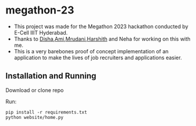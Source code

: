 # megathon-23

- This project was made for the Megathon 2023 hackathon conducted by E-Cell IIIT Hyderabad.
- Thanks to [Disha](https://github.com/dishap22),[Ami](https://github.com/AmiBuch),[Mrudani](https://github.com/MrudaniPimpalkhare),[Harshith](https://github.com/harshithseera) and Neha for working on this with me.
- This is a very barebones proof of concept implementation of an application to make the lives of job recruiters and applications easier.

## Installation and Running
Download or clone repo

Run:
```
pip install -r requirements.txt
python website/home.py
```
